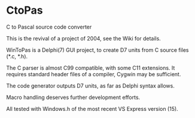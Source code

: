 # CtoPas
C to Pascal source code converter

This is the revival of a project of 2004, see the Wiki for details.

WinToPas is a Delphi(7) GUI project, to create D7 units from C source files (*.c, *.h). 

The C parser is almost C99 compatible, with some C11 extensions. It requires standard header files of a compiler, Cygwin may be sufficient.

The code generator outputs D7 units, as far as Delphi syntax allows.

Macro handling deserves further development efforts.

All tested with Windows.h of the most recent VS Express version (15).

